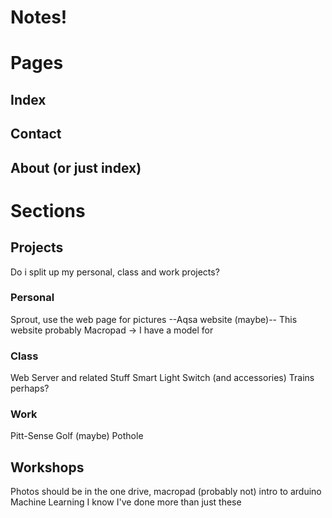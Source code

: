# Notes!

# Pages

## Index

## Contact

## About (or just index)

# Sections

## Projects
Do i split up my personal, class and work projects?

### Personal
Sprout, use the web page for pictures
--Aqsa website (maybe)--
This website probably
Macropad -> I have a model for

### Class
Web Server and related Stuff
Smart Light Switch (and accessories)
Trains perhaps?

### Work
Pitt-Sense
Golf (maybe)
Pothole

## Workshops
Photos should be in the one drive,
macropad (probably not)
intro to arduino
Machine Learning
I know I've done more than just these

